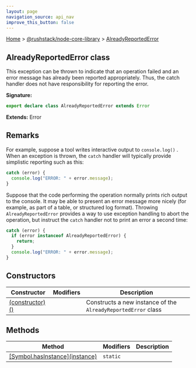 ```yaml
---
layout: page
navigation_source: api_nav
improve_this_button: false
---
```



[Home](./index.md) &gt; [@rushstack/node-core-library](./node-core-library.md) &gt; [AlreadyReportedError](./node-core-library.alreadyreportederror.md)

## AlreadyReportedError class

This exception can be thrown to indicate that an operation failed and an error message has already been reported appropriately. Thus, the catch handler does not have responsibility for reporting the error.

<b>Signature:</b>

```typescript
export declare class AlreadyReportedError extends Error
```
<b>Extends:</b> Error

## Remarks

For example, suppose a tool writes interactive output to `console.log()` . When an exception is thrown, the `catch` handler will typically provide simplistic reporting such as this:

```ts
catch (error) {
  console.log("ERROR: " + error.message);
}

```
Suppose that the code performing the operation normally prints rich output to the console. It may be able to present an error message more nicely (for example, as part of a table, or structured log format). Throwing `AlreadyReportedError` provides a way to use exception handling to abort the operation, but instruct the `catch` handler not to print an error a second time:

```ts
catch (error) {
  if (error instanceof AlreadyReportedError) {
    return;
  }
  console.log("ERROR: " + error.message);
}

```

## Constructors

|  Constructor | Modifiers | Description |
|  --- | --- | --- |
|  [(constructor)()](./node-core-library.alreadyreportederror._constructor_.md) |  | Constructs a new instance of the <code>AlreadyReportedError</code> class |

## Methods

|  Method | Modifiers | Description |
|  --- | --- | --- |
|  [\[Symbol.hasInstance\](instance)](./node-core-library.alreadyreportederror._symbol.hasinstance_.md) | <code>static</code> |  |
